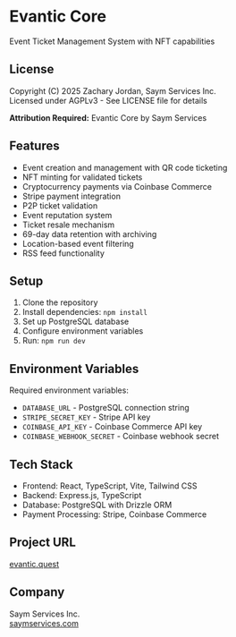 # Evantic Core

Event Ticket Management System with NFT capabilities

## License

Copyright (C) 2025 Zachary Jordan, Saym Services Inc.  
Licensed under AGPLv3 - See LICENSE file for details

**Attribution Required:** Evantic Core by Saym Services

## Features

- Event creation and management with QR code ticketing
- NFT minting for validated tickets  
- Cryptocurrency payments via Coinbase Commerce
- Stripe payment integration
- P2P ticket validation
- Event reputation system
- Ticket resale mechanism
- 69-day data retention with archiving
- Location-based event filtering
- RSS feed functionality

## Setup

1. Clone the repository
2. Install dependencies: `npm install`
3. Set up PostgreSQL database
4. Configure environment variables
5. Run: `npm run dev`

## Environment Variables

Required environment variables:
- `DATABASE_URL` - PostgreSQL connection string
- `STRIPE_SECRET_KEY` - Stripe API key
- `COINBASE_API_KEY` - Coinbase Commerce API key
- `COINBASE_WEBHOOK_SECRET` - Coinbase webhook secret

## Tech Stack

- Frontend: React, TypeScript, Vite, Tailwind CSS
- Backend: Express.js, TypeScript
- Database: PostgreSQL with Drizzle ORM
- Payment Processing: Stripe, Coinbase Commerce

## Project URL

[evantic.quest](https://evantic.quest)

## Company

Saym Services Inc.  
[saymservices.com](https://saymservices.com)